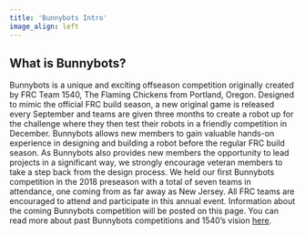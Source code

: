 ```yaml
---
title: 'Bunnybots Intro'
image_align: left
---
```


## What is Bunnybots?

Bunnybots is a unique and exciting offseason competition originally created by FRC Team 1540, The Flaming Chickens from Portland, Oregon. Designed to mimic the official FRC build season, a new original game is released every September and teams are given three months to create a robot up for the challenge where they then test their robots in a friendly competition in December. Bunnybots allows new members to gain valuable hands-on experience in designing and building a robot before the regular FRC build season. As Bunnybots also provides new members the opportunity to lead projects in a significant way, we strongly encourage veteran members to take a step back from the design process. We held our first Bunnybots competition in the 2018 preseason with a total of seven teams in attendance, one coming from as far away as New Jersey. All FRC teams are encouraged to attend and participate in this annual event. Information about the coming Bunnybots competition will be posted on this page. You can read more about past Bunnybots competitions and 1540’s vision [here](http://team1540.org/bunnybots/).